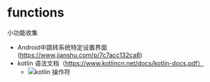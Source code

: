 # functions
小功能收集
+ Android中跳转系统特定设置界面(https://www.jianshu.com/p/7c7acc132ca8)
+ kotlin 语法文档（https://www.kotlincn.net/docs/kotlin-docs.pdf）
     + ![kotlin 操作符](https://p1-jj.byteimg.com/tos-cn-i-t2oaga2asx/gold-user-assets/2017/11/27/15ffcf5b7d7896c7~tplv-t2oaga2asx-watermark.awebp "操作符区别图")
